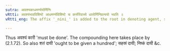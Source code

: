 ```yaml
---
sutra: आवश्यकाधमर्ण्ययोर्णिनिः
vRtti: अवश्यंभावविशिष्टे आधमर्ण्यविशिष्टे च कर्त्तरिवाच्ये धातोर्णिनिप्रत्ययो भवति ॥
vRtti_eng: The affix '_nini_' is added to the root in denoting agent, showing that there is some 'necessity' or indebtedness or obligation on the part of the agent in connection with the action denoted by the verb.

---
```

Thus अवश्यं कारी 'must be done'. The compounding here takes place by (2.1.72). So also शतं दायी 'ought to be given a hundred'; सहस्रं दायी; निष्कं दायी &c.